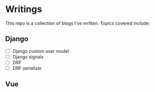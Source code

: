 # Writings

This repo is a collection of blogs I've written. Topics covered include:

## Django
- [ ] Django custom user model
- [ ] Django signals
- [ ] DRF
- [ ] DRF serializer

## Vue